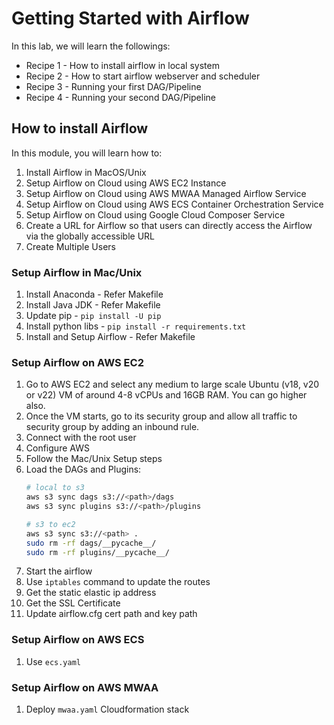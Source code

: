 # Getting Started with Airflow

In this lab, we will learn the followings:

- Recipe 1 - How to install airflow in local system
- Recipe 2 - How to start airflow webserver and scheduler
- Recipe 3 - Running your first DAG/Pipeline
- Recipe 4 - Running your second DAG/Pipeline

## How to install Airflow

In this module, you will learn how to:

1. Install Airflow in MacOS/Unix
2. Setup Airflow on Cloud using AWS EC2 Instance
3. Setup Airflow on Cloud using AWS MWAA Managed Airflow Service
4. Setup Airflow on Cloud using AWS ECS Container Orchestration Service
5. Setup Airflow on Cloud using Google Cloud Composer Service
6. Create a URL for Airflow so that users can directly access the Airflow via the globally accessible URL
7. Create Multiple Users

### Setup Airflow in Mac/Unix

1. Install Anaconda - Refer Makefile
2. Install Java JDK - Refer Makefile
3. Update pip - `pip install -U pip`
4. Install python libs - `pip install -r requirements.txt`
5. Install and Setup Airflow - Refer Makefile

### Setup Airflow on AWS EC2

1. Go to AWS EC2 and select any medium to large scale Ubuntu (v18, v20 or v22) VM of around 4-8 vCPUs and 16GB RAM. You can go higher also.
2. Once the VM starts, go to its security group and allow all traffic to security group by adding an inbound rule.
3. Connect with the root user
4. Configure AWS
5. Follow the Mac/Unix Setup steps
6. Load the DAGs and Plugins:
   ```sh
   # local to s3
   aws s3 sync dags s3://<path>/dags
   aws s3 sync plugins s3://<path>/plugins

   # s3 to ec2
   aws s3 sync s3://<path> .
   sudo rm -rf dags/__pycache__/
   sudo rm -rf plugins/__pycache__/
   ```
7. Start the airflow
8. Use `iptables` command to update the routes
9. Get the static elastic ip address
10. Get the SSL Certificate
11. Update airflow.cfg cert path and key path

### Setup Airflow on AWS ECS

1. Use `ecs.yaml`

### Setup Airflow on AWS MWAA

1. Deploy `mwaa.yaml` Cloudformation stack
